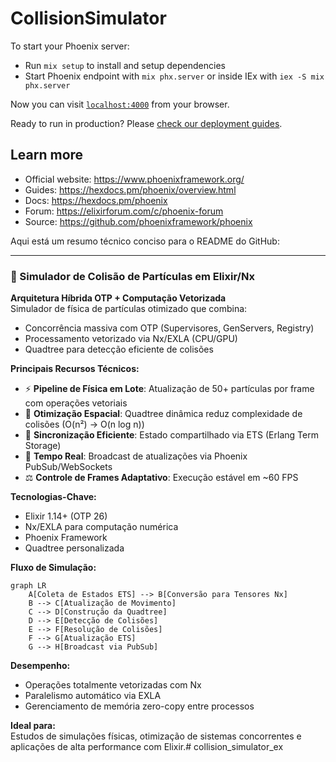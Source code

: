 # CollisionSimulator

To start your Phoenix server:

  * Run `mix setup` to install and setup dependencies
  * Start Phoenix endpoint with `mix phx.server` or inside IEx with `iex -S mix phx.server`

Now you can visit [`localhost:4000`](http://localhost:4000) from your browser.

Ready to run in production? Please [check our deployment guides](https://hexdocs.pm/phoenix/deployment.html).

## Learn more

  * Official website: https://www.phoenixframework.org/
  * Guides: https://hexdocs.pm/phoenix/overview.html
  * Docs: https://hexdocs.pm/phoenix
  * Forum: https://elixirforum.com/c/phoenix-forum
  * Source: https://github.com/phoenixframework/phoenix


Aqui está um resumo técnico conciso para o README do GitHub:

---

### 🚀 Simulador de Colisão de Partículas em Elixir/Nx

**Arquitetura Híbrida OTP + Computação Vetorizada**  
Simulador de física de partículas otimizado que combina:
- Concorrência massiva com OTP (Supervisores, GenServers, Registry)
- Processamento vetorizado via Nx/EXLA (CPU/GPU)
- Quadtree para detecção eficiente de colisões

**Principais Recursos Técnicos:**
- ⚡ **Pipeline de Física em Lote**: Atualização de 50+ partículas por frame com operações vetoriais
- 🌳 **Otimização Espacial**: Quadtree dinâmica reduz complexidade de colisões (O(n²) → O(n log n))
- 🔄 **Sincronização Eficiente**: Estado compartilhado via ETS (Erlang Term Storage)
- 📡 **Tempo Real**: Broadcast de atualizações via Phoenix PubSub/WebSockets
- ⚖️ **Controle de Frames Adaptativo**: Execução estável em ~60 FPS

**Tecnologias-Chave:**
- Elixir 1.14+ (OTP 26)
- Nx/EXLA para computação numérica
- Phoenix Framework
- Quadtree personalizada

**Fluxo de Simulação:**
```mermaid
graph LR
    A[Coleta de Estados ETS] --> B[Conversão para Tensores Nx]
    B --> C[Atualização de Movimento]
    C --> D[Construção da Quadtree]
    D --> E[Detecção de Colisões]
    E --> F[Resolução de Colisões]
    F --> G[Atualização ETS]
    G --> H[Broadcast via PubSub]
```

**Desempenho:**
- Operações totalmente vetorizadas com Nx
- Paralelismo automático via EXLA
- Gerenciamento de memória zero-copy entre processos

**Ideal para:**  
Estudos de simulações físicas, otimização de sistemas concorrentes e aplicações de alta performance com Elixir.# collision_simulator_ex
